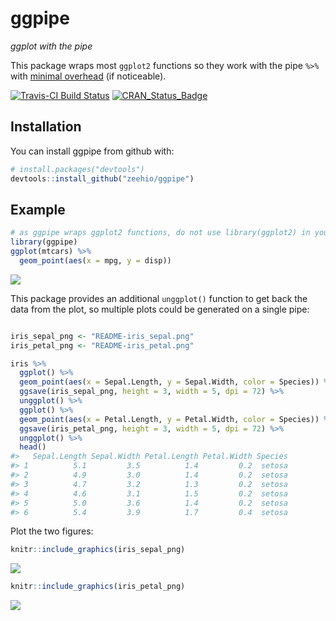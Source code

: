 
<!-- README.md is generated from README.Rmd. Please edit that file -->
ggpipe
======

*ggplot with the pipe*

This package wraps most `ggplot2` functions so they work with the pipe `%>%` with [minimal overhead](http://rpubs.com/zeehio/ggpipe-overhead) (if noticeable).

[![Travis-CI Build Status](https://travis-ci.org/zeehio/ggpipe.svg?branch=master)](https://travis-ci.org/zeehio/ggpipe) [![CRAN\_Status\_Badge](http://www.r-pkg.org/badges/version/ggpipe)](https://cran.r-project.org/package=ggpipe)

Installation
------------

You can install ggpipe from github with:

``` r
# install.packages("devtools")
devtools::install_github("zeehio/ggpipe")
```

Example
-------

``` r
# as ggpipe wraps ggplot2 functions, do not use library(ggplot2) in your scripts
library(ggpipe)
ggplot(mtcars) %>% 
  geom_point(aes(x = mpg, y = disp)) 
```

![](README-unnamed-chunk-2-1.png)

This package provides an additional `unggplot()` function to get back the data from the plot, so multiple plots could be generated on a single pipe:

``` r

iris_sepal_png <- "README-iris_sepal.png"
iris_petal_png <- "README-iris_petal.png"

iris %>%
  ggplot() %>%
  geom_point(aes(x = Sepal.Length, y = Sepal.Width, color = Species)) %>%
  ggsave(iris_sepal_png, height = 3, width = 5, dpi = 72) %>%
  unggplot() %>%
  ggplot() %>%
  geom_point(aes(x = Petal.Length, y = Petal.Width, color = Species)) %>%
  ggsave(iris_petal_png, height = 3, width = 5, dpi = 72) %>%
  unggplot() %>%
  head()
#>   Sepal.Length Sepal.Width Petal.Length Petal.Width Species
#> 1          5.1         3.5          1.4         0.2  setosa
#> 2          4.9         3.0          1.4         0.2  setosa
#> 3          4.7         3.2          1.3         0.2  setosa
#> 4          4.6         3.1          1.5         0.2  setosa
#> 5          5.0         3.6          1.4         0.2  setosa
#> 6          5.4         3.9          1.7         0.4  setosa
```

Plot the two figures:

``` r
knitr::include_graphics(iris_sepal_png)
```

![](README-iris_sepal.png)

``` r
knitr::include_graphics(iris_petal_png)
```

![](README-iris_petal.png)
